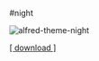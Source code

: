 #night

![alfred-theme-night](.github/screenshot.png)

<a style="text-align: center;" href="https://cdn.jsdelivr.net/gh/zhuangya/alfred-theme-night/night.alfredappearance">[ download ]</a>

